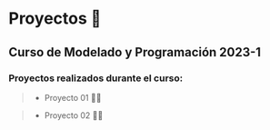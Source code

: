 # Proyectos 🎲

## Curso de Modelado y Programación 2023-1

### Proyectos realizados durante el curso:

> - Proyecto 01 🏪💵

> - Proyecto 02 🔮🧙
